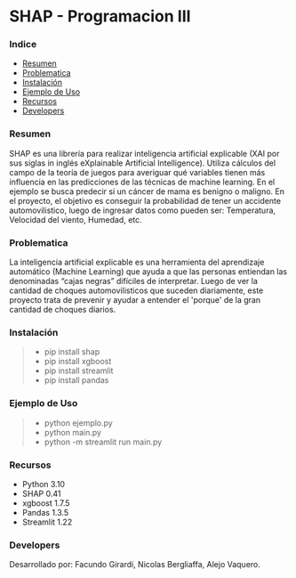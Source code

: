 # SHAP - Programacion III

### Indice
- [Resumen](https://github.com/facugirardi/shap-prog3/blob/main/README.md#resumen)
- [Problematica](https://github.com/facugirardi/shap-prog3/blob/main/README.md#problematica)
- [Instalación](https://github.com/facugirardi/shap-prog3/blob/main/README.md#instalación)
- [Ejemplo de Uso](https://github.com/facugirardi/shap-prog3/blob/main/README.md#ejemplo-de-uso)
- [Recursos](https://github.com/facugirardi/shap-prog3/blob/main/README.md#recursos)
- [Developers](https://github.com/facugirardi/shap-prog3/blob/main/README.md#developers)


### Resumen
SHAP es una librería para realizar inteligencia artificial explicable (XAI por sus siglas in inglés eXplainable Artificial Intelligence). Utiliza cálculos del campo de la teoría de juegos para averiguar qué variables tienen más influencia en las predicciones de las técnicas de machine learning.
En el ejemplo se busca predecir si un cáncer de mama es benigno o maligno.
En el proyecto, el objetivo es conseguir la probabilidad de tener un accidente automovilistico, luego de ingresar datos como pueden ser: Temperatura, Velocidad del viento, Humedad, etc.


### Problematica
La inteligencia artificial explicable es una herramienta del aprendizaje automático (Machine Learning) que ayuda a que las personas entiendan las denominadas “cajas negras” difíciles de interpretar.
Luego de ver la cantidad de choques automovilisticos que suceden diariamente, este proyecto trata de prevenir y ayudar a entender el 'porque' de la gran cantidad de choques diarios.

### Instalación
> - pip install shap
> - pip install xgboost
> - pip install streamlit
> - pip install pandas


### Ejemplo de Uso
> - python ejemplo.py
> - python main.py
> - python -m streamlit run main.py

### Recursos
- Python 3.10
- SHAP 0.41
- xgboost 1.7.5
- Pandas 1.3.5
- Streamlit 1.22


### Developers
Desarrollado por: Facundo Girardi, Nicolas Bergliaffa, Alejo Vaquero.
